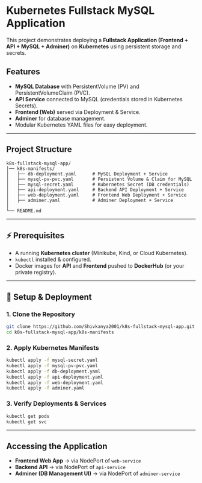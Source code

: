 #  Kubernetes Fullstack MySQL Application  

This project demonstrates deploying a **Fullstack Application (Frontend + API + MySQL + Adminer)** on **Kubernetes** using persistent storage and secrets.  

## Features  
- **MySQL Database** with PersistentVolume (PV) and PersistentVolumeClaim (PVC).  
- **API Service** connected to MySQL (credentials stored in Kubernetes Secrets).  
- **Frontend (Web)** served via Deployment & Service.  
- **Adminer** for database management.  
- Modular Kubernetes YAML files for easy deployment.  

---

##  Project Structure  

```
k8s-fullstack-mysql-app/
│── k8s-manifests/
│   ├── db-deployment.yaml      # MySQL Deployment + Service
│   ├── mysql-pv-pvc.yaml       # Persistent Volume & Claim for MySQL
│   ├── mysql-secret.yaml       # Kubernetes Secret (DB credentials)
│   ├── api-deployment.yaml     # Backend API Deployment + Service
│   ├── web-deployment.yaml     # Frontend Web Deployment + Service
│   ├── adminer.yaml            # Adminer Deployment + Service
│
└── README.md
```

---

## ⚡ Prerequisites  

- A running **Kubernetes cluster** (Minikube, Kind, or Cloud Kubernetes).  
- `kubectl` installed & configured.  
- Docker images for **API** and **Frontend** pushed to **DockerHub** (or your private registry).  

---

## 🚀 Setup & Deployment  

### 1. Clone the Repository  
```bash
git clone https://github.com/Shivkanya2001/k8s-fullstack-mysql-app.git
cd k8s-fullstack-mysql-app/k8s-manifests
```

### 2. Apply Kubernetes Manifests  
```bash
kubectl apply -f mysql-secret.yaml
kubectl apply -f mysql-pv-pvc.yaml
kubectl apply -f db-deployment.yaml
kubectl apply -f api-deployment.yaml
kubectl apply -f web-deployment.yaml
kubectl apply -f adminer.yaml
```

### 3. Verify Deployments & Services  
```bash
kubectl get pods
kubectl get svc
```

---

## Accessing the Application  

- **Frontend Web App** → via NodePort of `web-service`  
- **Backend API** → via NodePort of `api-service`  
- **Adminer (DB Management UI)** → via NodePort of `adminer-service`  
